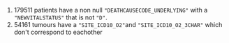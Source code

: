 
1. 179511 patients have a non null `"DEATHCAUSECODE_UNDERLYING"` with a `"NEWVITALSTATUS"` that is not `"D"`.
2. 54161 tumours have a `"SITE_ICD10_O2"`and `"SITE_ICD10_O2_3CHAR"` which don't correspond to eachother
